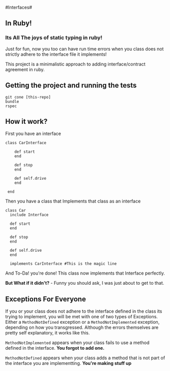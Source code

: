 #Interfaces#
## In Ruby! ##

### Its All The joys of static typing in ruby! ###
Just for fun, now you too can have run time errors when you class does not strictly adhere to the interface file it implements!

This project is a minimalistic approach to adding interface/contract agreement in ruby.

## Getting the project and running the tests ##

    git cone [this-repo]
    bundle
    rspec


## How it work? ##

First you have an interface

    class CarInterface

        def start
        end

        def stop
        end

        def self.drive
        end

     end

Then you have a class that Implements that class as an interface

    class Car
      include Interface

      def start
      end

      def stop
      end

      def self.drive
      end

      implements CarInterface #This is the magic line

And To-Da! you're done! This class now implements that Interface perfectly.

__But What if it didn't?__ - Funny you should ask, I was just about to get to that.

## Exceptions For Everyone ##

If you or your class does not adhere to the interface defined in the class its trying to implement, you will be met with one of two types of Exceptions. Either a `MethodNotDefined` exception or a `MethodNotImplemented` exception, depending on how you transgressed. Although the errors themselves are pretty self explanatory, it works like this.

`MethodNotImplemented` appears when your class fails to use a method defined in the interface. __You forgot to add one.__

`MethodNotDefined` appears when your class adds a method that is not part of the interface you are implementting. __You're making stuff up__
